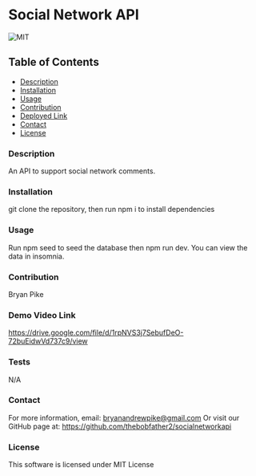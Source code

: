 # Social Network API
![MIT](https://img.shields.io/badge/license-mit-blue)
## Table of Contents
- [Description](#description)
- [Installation](#installation)
- [Usage](#usage)
- [Contribution](#contribution)
- [Deployed Link](#deployedlink)
- [Contact](#contact)
- [License](#license)
### Description
An API to support social network comments.
### Installation
git clone the repository, then run npm i to install dependencies
### Usage
Run npm seed to seed the database then npm run dev. You can view the data in insomnia.
### Contribution
Bryan Pike
### Demo Video Link
https://drive.google.com/file/d/1rpNVS3j7SebufDeO-72buEidwVd737c9/view
### Tests
N/A
### Contact
For more information, email: [bryanandrewpike@gmail.com](mailto:bryanandrewpike@gmail.com)
Or visit our GitHub page at: https://github.com/thebobfather2/socialnetworkapi

### License 
This software is licensed under MIT License